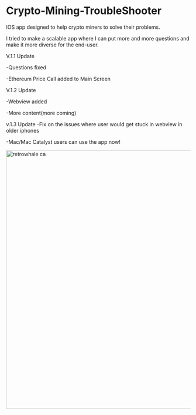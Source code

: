 # Crypto-Mining-TroubleShooter
IOS app designed to help crypto miners to solve their problems.


I tried to make a scalable app where I can put more and more questions and make it more diverse for the end-user.

V.1.1 Update

-Questions fixed

-Ethereum Price Call added to Main Screen

V.1.2 Update

-Webview added

-More content(more coming)

v.1.3 Update
-Fix on the issues where user would get stuck in webview in older iphones

-Mac/Mac Catalyst users can use the app now!

<img width="705" alt="retrowhale ca" src="https://user-images.githubusercontent.com/89171572/162048382-0d29c526-a20a-47d6-9b20-373295b28f25.png">

